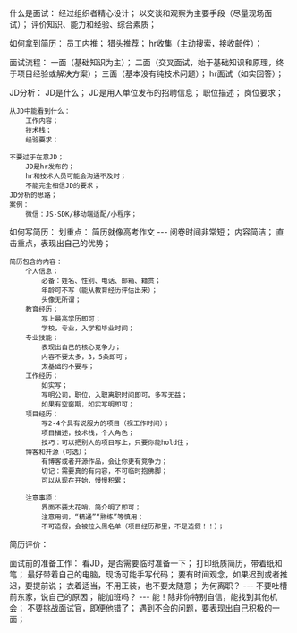 什么是面试：
    经过组织者精心设计；
    以交谈和观察为主要手段（尽量现场面试）；
    评价知识、能力和经验、综合素质；

如何拿到简历：
    员工内推；
    猎头推荐；
    hr收集（主动搜索，接收邮件）；

面试流程：
    一面（基础知识为主）；
    二面（交叉面试，始于基础知识和原理，终于项目经验或解决方案）；
    三面（基本没有纯技术问题）；
    hr面试（如实回答）；

JD分析：
    JD是什么；
        JD是用人单位发布的招聘信息；
        职位描述；
        岗位要求；
        
    从JD中能看到什么：
        工作内容；
        技术栈；
        经验要求；
    
    不要过于在意JD；
        JD是hr发布的；
        hr和技术人员可能会沟通不及时；
        不能完全相信JD的要求；
    JD分析的思路；
    案例：
        微信：JS-SDK/移动端适配/小程序；

如何写简历：
    划重点：
        简历就像高考作文 --- 阅卷时间非常短；
        内容简洁；
        直击重点，表现出自己的优势；
    
    简历包含的内容：
        个人信息；
            必备：姓名、性别、电话、邮箱、籍贯；
            年龄可不写（能从教育经历评估出来）；
            头像无所谓；
        教育经历；
            写上最高学历即可；
            学校，专业，入学和毕业时间；
        专业技能；
            表现出自己的核心竞争力；
            内容不要太多，3，5条即可；
            太基础的不要写；
        工作经历；
            如实写；
            写明公司，职位，入职离职时间即可，多写无益；
            如果有空窗期，如实写明即可；
        项目经历；
            写2-4个具有说服力的项目（视工作时间）；
            项目描述，技术栈，个人角色；
            技巧：可以把别人的项目写上，只要你能hold住；
        博客和开源（可选）；
            有博客或者开源作品，会让你更有竞争力；
            切记：需要真的有内容，不可临时抱佛脚；
            可以从现在开始，慢慢积累；

        注意事项：
            界面不要太花哨，简介明了即可；
            注意用词，“精通”“熟练”等慎用；
            不可造假，会被拉入黑名单（项目经历那里，不是造假！！）；

简历评价：


面试前的准备工作：
    看JD，是否需要临时准备一下；
    打印纸质简历，带着纸和笔；
    最好带着自己的电脑，现场可能手写代码；
    要有时间观念，如果迟到或者推迟，要提前说；
    衣着适当，不用正装，也不要太随意；
    为何离职？ --- 不要吐槽前东家，说自己的原因；
    能加班吗？ --- 能！除非你特别自信，能找到其他机会；
    不要挑战面试官，即便他错了；
    遇到不会的问题，要表现出自己积极的一面；
